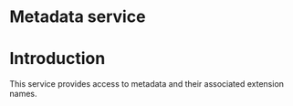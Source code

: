 Metadata service
================

Introduction
============

This service provides access to metadata and their associated extension
names.

